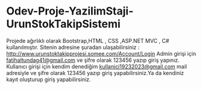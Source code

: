 # Odev-Proje-YazilimStaji-UrunStokTakipSistemi
Projede ağırlıklı olarak Bootstrap,HTML , CSS ,ASP.NET MVC , C# kullanılmıştır. 
Sitenin adresine şuradan ulaşabilirsiniz : http://www.urunstoktakipprojesi.somee.com/Account/Login 
Admin girişi için fatihaltundag41@gmail.com ve şifre olarak 123456 yazıp giriş yapınız. 
Kullanıcı girişi için kendim denediğim kullanici19232023@gmail.com mail adresiyle ve şifre olarak 123456 yazıp giriş yapabilirsiniz.Ya da kendiniz kayıt oluşturup giriş yapabilirsiniz.
